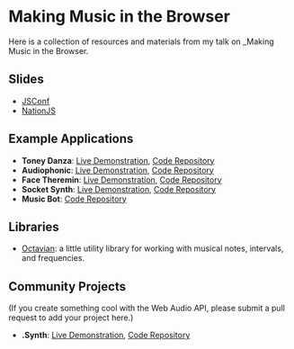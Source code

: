 # Making Music in the Browser

Here is a collection of resources and materials from my talk on _Making Music in the Browser.

## Slides

- [JSConf](https://speakerdeck.com/stevekinney/making-music-in-the-browser)
- [NationJS](https://speakerdeck.com/stevekinney/making-music-with-the-web-audio-api-nation-dot-js-2015)

## Example Applications

* **Toney Danza**: [Live Demonstration](http://stevekinney.github.io/toney-danza), [Code Repository](http://github.com/stevekinney/toney-danza)
* **Audiophonic**: [Live Demonstration](http://stevekinney.github.io/audiophonic), [Code Repository](http://github.com/stevekinney/audiophonic)
* **Face Theremin**: [Live Demonstration](http://stevekinney.github.io/face-theremin), [Code Repository](http://github.com/stevekinney/face-theremin)
* **Socket Synth**: [Live Demonstration](http://synth-socket.herokuapp.com), [Code Repository](http://github.com/stevekinney/socket-synth)
* **Music Bot**: [Code Repository](http://github.com/stevekinney/musicbot)

## Libraries

* [Octavian][]: a little utility library for working with musical notes, intervals, and frequencies.

[jsconf]: http://2015.jsconf.us/
[codeconf]: http://codeconf.com/
[Octavian]: https://github.com/stevekinney/octavian

## Community Projects

(If you create something cool with the Web Audio API, please submit a pull request to add your project here.)

* **.Synth**: [Live Demonstration](https://awk34.github.io/dotsynth/), [Code Repository](https://github.com/Awk34/dotsynth)

